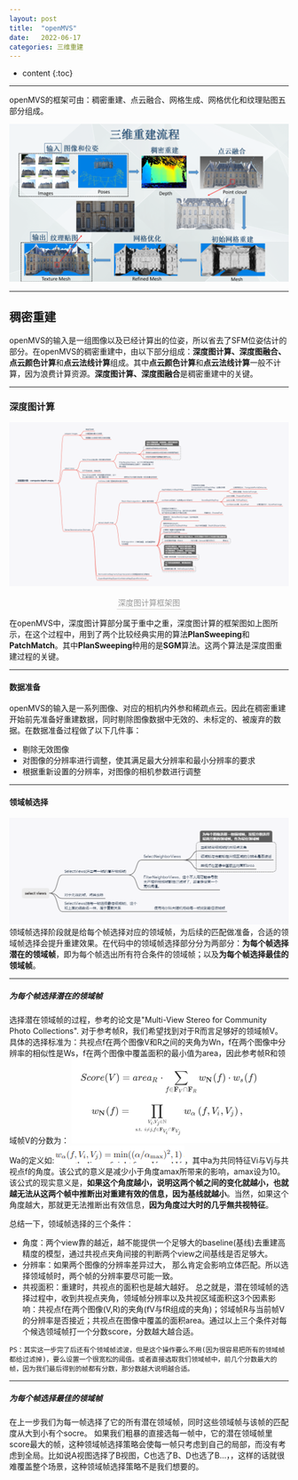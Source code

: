 ```yaml
---
layout: post
title:  "openMVS"
date:   2022-06-17
categories: 三维重建
---
```

* content
{:toc}

---
openMVS的框架可由：稠密重建、点云融合、网格生成、网格优化和纹理贴图五部分组成。

![三维重建流程](/img/openMVS/openMVS整体框架示意图.png)

---

## 稠密重建

openMVS的输入是一组图像以及已经计算出的位姿，所以省去了SFM位姿估计的部分。在openMVS的稠密重建中，由以下部分组成：**深度图计算、深度图融合、点云颜色计算**和**点云法线计算**组成。其中**点云颜色计算**和**点云法线计算**一般不计算，因为浪费计算资源。**深度图计算、深度图融合**是稠密重建中的关键。

---
### 深度图计算
![](/img/openMVS/深度图计算框架图.png)
<center>    <div style="color:orange; border-bottom: 1px solid #d9d9d9;
    display: inline-block;
    color: #999;
    padding: 2px;">深度图计算框架图</div></center>

在openMVS中，深度图计算部分属于重中之重，深度图计算的框架图如上图所示，在这个过程中，用到了两个比较经典实用的算法**PlanSweeping**和**PatchMatch**。其中**PlanSweeping**种用的是**SGM**算法。这两个算法是深度图重建过程的关键。

---

#### 数据准备
openMVS的输入是一系列图像、对应的相机内外参和稀疏点云。因此在稠密重建开始前先准备好重建数据，同时剔除图像数据中无效的、未标定的、被废弃的数据。在数据准备过程做了以下几件事：
* 剔除无效图像
* 对图像的分辨率进行调整，使其满足最大分辨率和最小分辨率的要求
* 根据重新设置的分辨率，对图像的相机参数进行调整

---
#### 领域帧选择
![](/img/openMVS/领域帧选择框架图.png)
领域帧选择阶段就是给每个帧选择对应的领域帧，为后续的匹配做准备，合适的领域帧选择会提升重建效果。在代码中的领域帧选择部分分为两部分：**为每个帧选择潜在的领域帧**，即为每个帧选出所有符合条件的领域帧；以及**为每个帧选择最佳的领域帧**。

----
##### 为每个帧选择潜在的领域帧
选择潜在领域帧的过程，参考的论文是"Multi-View Stereo for Community Photo Collections".
对于参考帧R，我们希望找到对于R而言足够好的领域帧V。具体的选择标准为：共视点f在两个图像V和R之间的夹角为Wn，f在两个图像中分辨率的相似性是Ws，f在两个图像中覆盖面积的最小值为area，因此参考帧R和领域帧V的分数为：
        ![](/img/openMVS/潜在领域帧计算公式.png)
        Wa的定义如:![](/img/openMVS/潜在领域帧计算公式1.png)，其中a为共同特征Vi与Vj与共视点f的角度。该公式的意义是减少小于角度amax所带来的影响，amax设为10。该公式的现实意义是，**如果这个角度越小，说明这两个帧之间的变化就越小，也就越无法从这两个帧中推断出对重建有效的信息，因为基线就越小**。当然，如果这个角度越大，那就更无法推断出有效信息，**因为角度过大时的几乎無共视特征**。

总结一下，领域帧选择的三个条件：
* 角度：两个view靠的越近，越不能提供一个足够大的baseline(基线)去重建高精度的模型，通过共视点夹角间接的判断两个view之间基线是否足够大。
* 分辨率：如果两个图像的分辨率差异过大， 那么肯定会影响立体匹配。所以选择领域帧时，两个帧的分辨率要尽可能一致。
* 共视面积：重建时，共视点的面积也是越大越好。
总之就是，潜在领域帧的选择过程中，收到共视点夹角，领域帧分辨率以及共视区域面积这3个因素影响：共视点f在两个图像(V,R)的夹角(fV与fR组成的夹角)；邻域帧R与当前帧V的分辨率是否接近；共视点在图像中覆盖的面积area。通过以上三个条件对每个候选领域帧打一个分数score，分数越大越合适。

```
PS：其实这一步完了后还有个领域帧滤波，但是这个操作要么不用(因为很容易把所有的领域帧都给过滤掉)，要么设置一个很宽松的阈值。或者直接选取我们领域帧中，前几个分数最大的帧，因为我们最后得到的帧都有分数，那分数越大说明越合适。
```

----
##### 为每个帧选择最佳的领域帧
在上一步我们为每一帧选择了它的所有潜在领域帧，同时这些领域帧与该帧的匹配度从大到小有个socre。
如果我们粗暴的直接选每一帧中，它的潜在领域帧里score最大的帧，这种领域帧选择策略会使每一帧只考虑到自己的局部，而没有考虑到全局。比如说A视图选择了B视图，C也选了B、D也选了B…，，这样的话就很难覆盖整个场景，这种领域帧选择策略不是我们想要的。